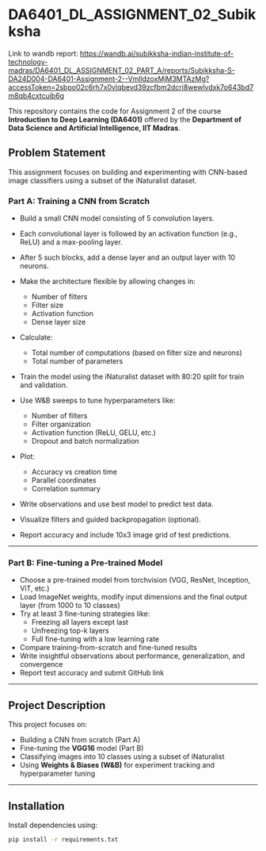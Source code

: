 # DA6401_DL_ASSIGNMENT_02_Subikksha

Link to wandb report: https://wandb.ai/subikksha-indian-institute-of-technology-madras/DA6401_DL_ASSIGNMENT_02_PART_A/reports/Subikksha-S-DA24D004-DA6401-Assignment-2--VmlldzoxMjM3MTAzMg?accessToken=2sbpo02c6rh7x0vlqbevd39zcfbm2dcri8wewlvdxk7o643bd7m8qb4cxtcuib6g

This repository contains the code for Assignment 2 of the course **Introduction to Deep Learning (DA6401)** offered by the **Department of Data Science and Artificial Intelligence, IIT Madras**.

## Problem Statement

This assignment focuses on building and experimenting with CNN-based image classifiers using a subset of the iNaturalist dataset.

### Part A: Training a CNN from Scratch

- Build a small CNN model consisting of 5 convolution layers.
- Each convolutional layer is followed by an activation function (e.g., ReLU) and a max-pooling layer.
- After 5 such blocks, add a dense layer and an output layer with 10 neurons.
- Make the architecture flexible by allowing changes in:
  - Number of filters
  - Filter size
  - Activation function
  - Dense layer size
- Calculate:
  - Total number of computations (based on filter size and neurons)
  - Total number of parameters

- Train the model using the iNaturalist dataset with 80:20 split for train and validation.
- Use W&B sweeps to tune hyperparameters like:
  - Number of filters
  - Filter organization
  - Activation function (ReLU, GELU, etc.)
  - Dropout and batch normalization
- Plot:
  - Accuracy vs creation time
  - Parallel coordinates
  - Correlation summary
- Write observations and use best model to predict test data.
- Visualize filters and guided backpropagation (optional).
- Report accuracy and include 10x3 image grid of test predictions.

---

### Part B: Fine-tuning a Pre-trained Model

- Choose a pre-trained model from torchvision (VGG, ResNet, Inception, ViT, etc.)
- Load ImageNet weights, modify input dimensions and the final output layer (from 1000 to 10 classes)
- Try at least 3 fine-tuning strategies like:
  - Freezing all layers except last
  - Unfreezing top-k layers
  - Full fine-tuning with a low learning rate
- Compare training-from-scratch and fine-tuned results
- Write insightful observations about performance, generalization, and convergence
- Report test accuracy and submit GitHub link

---

## Project Description

This project focuses on:
- Building a CNN from scratch (Part A)
- Fine-tuning the **VGG16** model (Part B)
- Classifying images into 10 classes using a subset of iNaturalist
- Using **Weights & Biases (W&B)** for experiment tracking and hyperparameter tuning

---

## Installation

Install dependencies using:

```bash
pip install -r requirements.txt

